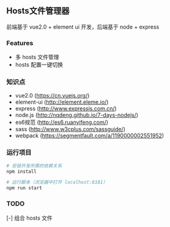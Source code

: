 ## Hosts文件管理器

前端基于 vue2.0 + element ui 开发，后端基于 node + express

### Features

* 多 hosts 文件管理
* hosts 配置一键切换

### 知识点

* vue2.0 (https://cn.vuejs.org/)
* element-ui (http://element.eleme.io/)
* express (http://www.expressjs.com.cn/)
* node.js (http://nqdeng.github.io/7-days-nodejs/)
* es6规范 (http://es6.ruanyifeng.com/)
* sass (http://www.w3cplus.com/sassguide/)
* webpack (https://segmentfault.com/a/1190000002551952)

### 运行项目

``` bash
# 安装开发所需的依赖关系
npm install

# 运行脚本（浏览器中打开 localhost:8181）
npm run start

```

### TODO

[-] 组合 hosts 文件
